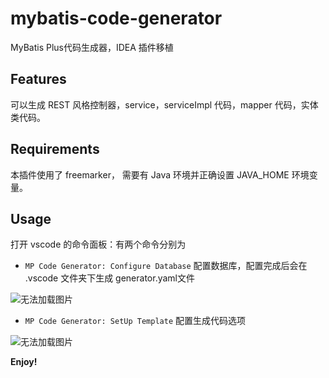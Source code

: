 # mybatis-code-generator

MyBatis Plus代码生成器，IDEA 插件移植

## Features

可以生成 REST 风格控制器，service，serviceImpl 代码，mapper 代码，实体类代码。

## Requirements

本插件使用了 freemarker，
需要有 Java 环境并正确设置 JAVA_HOME 环境变量。

## Usage

打开 vscode 的命令面板：有两个命令分别为

* `MP Code Generator: Configure Database` 配置数据库，配置完成后会在 .vscode 文件夹下生成 generator.yaml文件

![无法加载图片](https://huangtao666.oss-cn-hangzhou.aliyuncs.com/configure.gif)
* `MP Code Generator: SetUp Template` 配置生成代码选项

![无法加载图片](https://huangtao666.oss-cn-hangzhou.aliyuncs.com/gencode.gif)

**Enjoy!**
